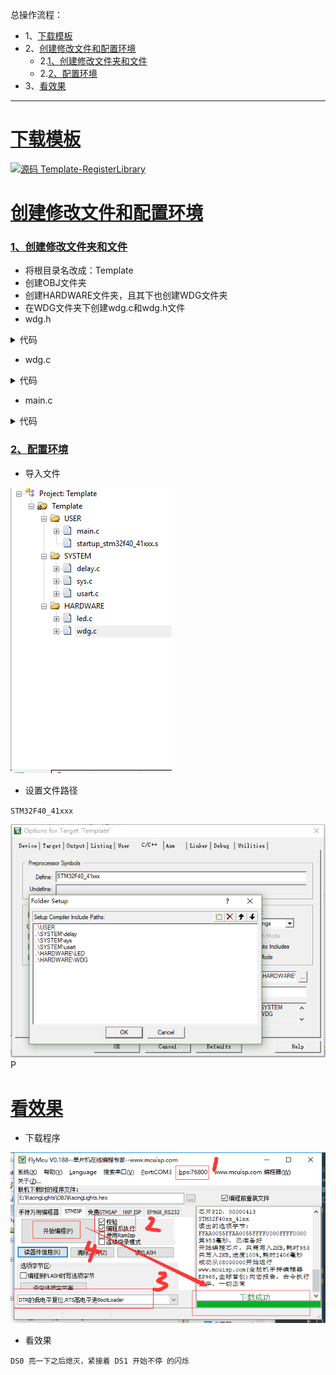 总操作流程：
- 1、[下载模板](#STM-M4-01)
- 2、[创建修改文件和配置环境](#STM-M4-02)
    - 2.[1、创建修改文件夹和文件](#STM-M4-02-01)
    - 2.[2、配置环境](#STM-M4-02-02)
- 3、[看效果](#STM-M4-03)

***

# <a name="STM-M4-01" href="#" >下载模板</a>

[![](https://img.shields.io/badge/源码-Template--RegisterLibrary-blue.svg "源码 Template-RegisterLibrary")](https://github.com/lidekai/Template-RegisterLibrary.git)

# <a name="STM-M4-02" href="#" >创建修改文件和配置环境</a>

### <a name="STM-M4-02-01" href="#" >1、创建修改文件夹和文件</a>

- 将根目录名改成：Template
- 创建OBJ文件夹
- 创建HARDWARE文件夹，且其下也创建WDG文件夹
- 在WDG文件夹下创建wdg.c和wdg.h文件
- wdg.h

<details>
<summary>代码</summary>

```h
#ifndef __WDG_H
#define __WDG_H
#include "sys.h"
  void IWDG_Init(u8 prer,u16 rlr);
  void IWDG_Feed(void);
#endif


```

</details>

- wdg.c

<details>
<summary>代码</summary>

```c
#include "wdg.h"
#include "led.h"
//初始化独立看门狗
//prer:分频数:0~7(只有低 3 位有效!)
//rlr:自动重装载值,0~0XFFF.
//分频因子=4*2^prer.但最大值只能是 256!
//rlr:重装载寄存器值:低 11 位有效.
//时间计算(大概):Tout=((4*2^prer)*rlr)/32 (ms).
void IWDG_Init(u8 prer,u16 rlr)
{
  IWDG->KR=0X5555;//使能对 IWDG->PR 和 IWDG->RLR 的写
  IWDG->PR=prer; //设置分频系数
  IWDG->RLR=rlr; //重加载寄存器 IWDG->RLR
  IWDG->KR=0XAAAA;//reload
  IWDG->KR=0XCCCC;//使能看门狗
}
//喂独立看门狗
void IWDG_Feed(void)
{
  IWDG->KR=0XAAAA;//reload
}

//保存 WWDG 计数器的设置值,默认为最大.
u8 WWDG_CNT=0x7f;
//初始化窗口看门狗
//tr :T[6:0],计数器值
//wr :W[6:0],窗口值
//fprer:分频系数（WDGTB） ,仅最低 2 位有效
//Fwwdg=PCLK1/(4096*2^fprer). 一般 PCLK1=42Mhz
void WWDG_Init(u8 tr,u8 wr,u8 fprer)
{
	RCC->APB1ENR|=1<<11; //使能 wwdg 时钟
	WWDG_CNT=tr&WWDG_CNT;//初始化 WWDG_CNT.
	WWDG->CFR|=fprer<<7; //PCLK1/4096 再除 2^fprer
	WWDG->CFR&=0XFF80;
	WWDG->CFR|=wr; //设定窗口值
	WWDG->CR|=WWDG_CNT;//设定计数器值
	WWDG->CR|=1<<7; //开启看门狗
	MY_NVIC_Init(2,3,WWDG_IRQn,2);//抢占 2，子优先级 3，组 2
	WWDG->SR=0X00; //清除提前唤醒中断标志位
	WWDG->CFR|=1<<9; //使能提前唤醒中断
}
//重设置 WWDG 计数器的值
void WWDG_Set_Counter(u8 cnt)
{
	WWDG->CR =(cnt&0x7F);//重设置 7 位计数器
}
//窗口看门狗中断服务程序
void WWDG_IRQHandler(void)
{
	WWDG_Set_Counter(WWDG_CNT);//重设窗口看门狗的值!
	WWDG->SR=0X00;//清除提前唤醒中断标志位
	LED1=!LED1;
}

```

</details>

- main.c

<details>
<summary>代码</summary>

```c
#include "delay.h"
#include "led.h"
#include "wdg.h"

int main(void) {
	Stm32_Clock_Init(336, 8, 2, 7); //设置时钟,168Mhz
	delay_init(168); //延时初始化
	LED_Init(); //初始化与 LED 连接的硬件接口
	LED0=0; //点亮 LED0
	delay_ms(300); //延时 300ms 再初始化看门狗,LED0 的变化"可见"
	WWDG_Init(0X7F,0X5F,3); //计数器值为 7f,窗口寄存器为 5f,分频数为 8
	while(1) {
		LED0=1; //关闭 LED0
	};
}

```

</details>

### <a name="STM-M4-02-02" href="#" >2、配置环境</a>

- 导入文件

![](image/8-1.png)

- 设置文件路径

`STM32F40_41xxx`

![](image/8-2.png)P

# <a name="STM-M4-03" href="#" >看效果</a>

- 下载程序

![](image/2-4.png)

- 看效果

`DS0 亮一下之后熄灭，紧接着 DS1 开始不停
的闪烁`
